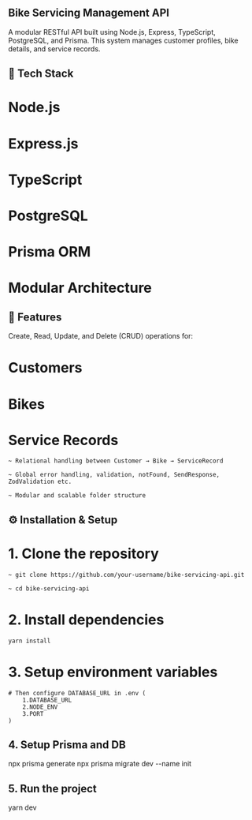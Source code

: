 ## Bike Servicing Management API

A modular RESTful API built using Node.js, Express, TypeScript, PostgreSQL, and Prisma. This system manages customer profiles, bike details, and service records.

## 📁 Tech Stack

# Node.js

# Express.js

# TypeScript

# PostgreSQL

# Prisma ORM

# Modular Architecture

## 🧩 Features

Create, Read, Update, and Delete (CRUD) operations for:

# Customers

# Bikes

# Service Records

    ~ Relational handling between Customer → Bike → ServiceRecord

    ~ Global error handling, validation, notFound, SendResponse, ZodValidation etc.

    ~ Modular and scalable folder structure

## ⚙️ Installation & Setup

# 1. Clone the repository

    ~ git clone https://github.com/your-username/bike-servicing-api.git

    ~ cd bike-servicing-api

# 2. Install dependencies

    yarn install

# 3. Setup environment variables

    # Then configure DATABASE_URL in .env (
        1.DATABASE_URL
        2.NODE_ENV
        3.PORT
    )

## 4. Setup Prisma and DB

npx prisma generate
npx prisma migrate dev --name init

## 5. Run the project

yarn dev
